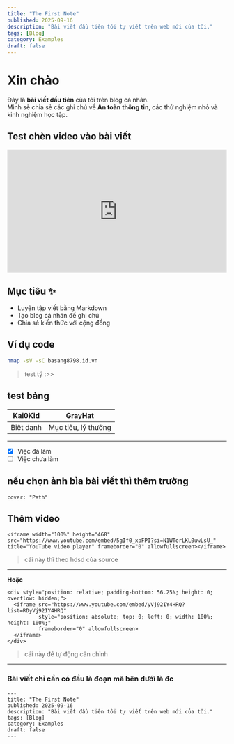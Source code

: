```yaml
---
title: "The First Note"
published: 2025-09-16
description: "Bài viết đầu tiên tôi tự viết trên web mới của tôi."
tags: [Blog]
category: Examples
draft: false
---
```


# Xin chào

Đây là **bài viết đầu tiên** của tôi trên blog cá nhân.  
Mình sẽ chia sẻ các ghi chú về **An toàn thông tin**, các thử nghiệm nhỏ và kinh nghiệm học tập.

## Test chèn video vào bài viết

<div style="position: relative; padding-bottom: 56.25%; height: 0; overflow: hidden;">
  <iframe src="https://www.youtube.com/embed/yVj92IY4HRQ?list=RDyVj92IY4HRQ" 
          style="position: absolute; top: 0; left: 0; width: 100%; height: 100%;" 
          frameborder="0" allowfullscreen>
  </iframe>
</div>


## Mục tiêu ✨

- Luyện tập viết bằng Markdown
- Tạo blog cá nhân để ghi chú
- Chia sẻ kiến thức với cộng đồng


## Ví dụ code

```bash
nmap -sV -sC basang8798.id.vn
```
> test tý :>>

## test bảng
Kai0Kid|GrayHat|
-------|-------|
Biệt danh|Mục tiêu, lý thưởng|

------------
- [x] Việc đã làm
- [ ] Việc chưa làm

## nếu chọn ảnh bìa bài viết thì thêm trường 
```
cover: "Path"
```

## Thêm video
```
<iframe width="100%" height="468" src="https://www.youtube.com/embed/5gIf0_xpFPI?si=N1WTorLKL0uwLsU_" title="YouTube video player" frameborder="0" allowfullscreen></iframe>
```
> cái này thì theo hdsd của source
---
**Hoặc**

```
<div style="position: relative; padding-bottom: 56.25%; height: 0; overflow: hidden;">
  <iframe src="https://www.youtube.com/embed/yVj92IY4HRQ?list=RDyVj92IY4HRQ" 
          style="position: absolute; top: 0; left: 0; width: 100%; height: 100%;" 
          frameborder="0" allowfullscreen>
  </iframe>
</div>
```
> cái này để tự động căn chỉnh
---
### Bài viết chỉ cần có đầu là đoạn mã bên dưới là đc
```
---
title: "The First Note"
published: 2025-09-16
description: "Bài viết đầu tiên tôi tự viết trên web mới của tôi."
tags: [Blog]
category: Examples
draft: false
---
```